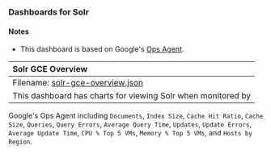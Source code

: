 ### Dashboards for Solr

#### Notes

- This dashboard is based on Google's [Ops Agent](https://cloud.google.com/stackdriver/docs/solutions/agents/ops-agent).


|Solr GCE Overview|
|:------------------|
|Filename: [solr-gce-overview.json](solr-gce-overview.json)|
|This dashboard has charts for viewing Solr when monitored by 
Google's Ops Agent including `Documents`, `Index Size`, `Cache Hit Ratio`, `Cache Size`, `Queries`, `Query Errors`, `Average Query Time`, `Updates`, `Update Errors`, `Average Update Time`, `CPU % Top 5 VMs`, `Memory % Top 5 VMs`, and `Hosts by Region`.

